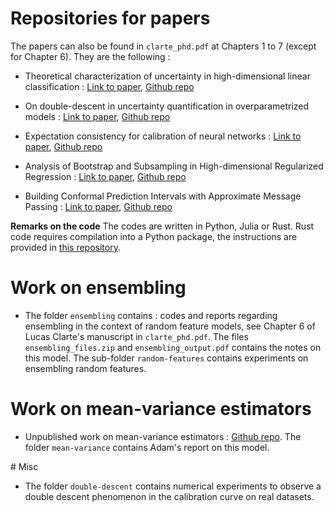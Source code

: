 # Repositories for papers

The papers can also be found in `clarte_phd.pdf` at Chapters 1 to 7 (except for Chapter 6). They are the following : 

* Theoretical characterization of uncertainty in high-dimensional linear classification : [Link to paper](https://iopscience.iop.org/article/10.1088/2632-2153/acd749/pdf), [Github repo](https://github.com/SPOC-group/high-dimensional-uncertainty)

* On double-descent in uncertainty quantification in overparametrized models : [Link to paper](https://proceedings.mlr.press/v206/clarte23a/clarte23a.pdf), [Github repo](https://github.com/SPOC-group/double_descent_uncertainty)

* Expectation consistency for calibration of neural networks : [Link to paper](https://proceedings.mlr.press/v216/clarte23a/clarte23a.pdf), [Github repo](https://github.com/SPOC-group/expectation-consistency)

* Analysis of Bootstrap and Subsampling in High-dimensional Regularized Regression : [Link to paper](https://arxiv.org/pdf/2402.13622), [Github repo](https://github.com/SPOC-group/BootstrapAsymptotics)

* Building Conformal Prediction Intervals with Approximate Message Passing : [Link to paper](https://arxiv.org/pdf/2410.16493?), [Github repo](https://github.com/SPOC-group/ConformalAmp.jl)

**Remarks on the code** The codes are written in Python, Julia or Rust. Rust code requires compilation into a Python package, the instructions are provided in [this repository](https://github.com/SPOC-group/double_descent_uncertainty). 

# Work on ensembling 

* The folder `ensembling` contains : codes and reports regarding ensembling in the context of random feature models, see Chapter 6 of Lucas Clarte's manuscript in `clarte_phd.pdf`. The files `ensembling_files.zip` and `ensembling_output.pdf` contains the notes on this model. The sub-folder `random-features` contains experiments on ensembling random features.

# Work on mean-variance estimators

* Unpublished work on mean-variance estimators : [Github repo](https://github.com/AdamAved/SpecializationSPOC2025). The folder `mean-variance` contains Adam's report on this model. 

# Misc 

* The folder `double-descent` contains numerical experiments to observe a double descent phenomenon in the calibration curve on real datasets.
